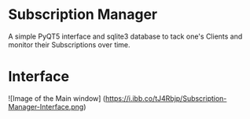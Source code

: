 # Subscription Manager
A simple PyQT5 interface and sqlite3 database to tack one's Clients and monitor their Subscriptions over time.

# Interface
![Image of the Main window] (https://i.ibb.co/tJ4Rbjp/Subscription-Manager-Interface.png)
